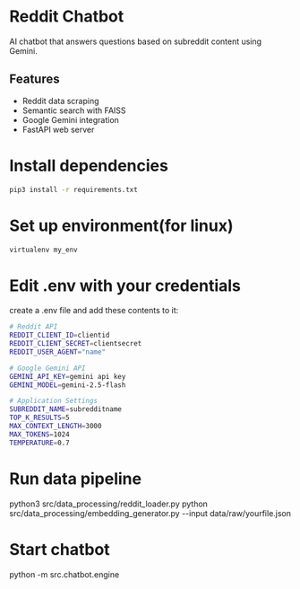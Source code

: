 # Reddit Chatbot

AI chatbot that answers questions based on subreddit content using Gemini.

## Features
- Reddit data scraping
- Semantic search with FAISS
- Google Gemini integration
- FastAPI web server

# Install dependencies
```bash
pip3 install -r requirements.txt
```
# Set up environment(for linux)
```bash
virtualenv my_env
```
# Edit .env with your credentials
create a .env file and add these contents to it:
```bash
# Reddit API 
REDDIT_CLIENT_ID=clientid
REDDIT_CLIENT_SECRET=clientsecret
REDDIT_USER_AGENT="name"

# Google Gemini API
GEMINI_API_KEY=gemini api key
GEMINI_MODEL=gemini-2.5-flash

# Application Settings
SUBREDDIT_NAME=subredditname
TOP_K_RESULTS=5
MAX_CONTEXT_LENGTH=3000
MAX_TOKENS=1024
TEMPERATURE=0.7
```

# Run data pipeline
python3 src/data_processing/reddit_loader.py
python src/data_processing/embedding_generator.py --input data/raw/yourfile.json

# Start chatbot
python -m src.chatbot.engine